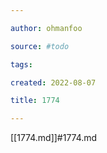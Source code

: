 ```yaml
---

author: ohmanfoo

source: #todo

tags: 

created: 2022-08-07

title: 1774

---
```

[[1774.md]]#1774.md